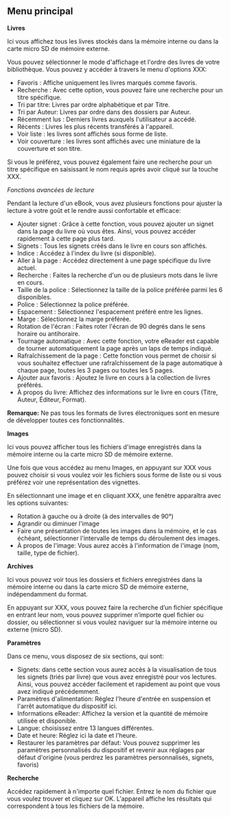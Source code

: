 ## Menu principal

**Livres**

Ici vous affichez tous les livres stockés dans la mémoire interne ou dans la carte micro SD de mémoire externe.

Vous pouvez sélectionner le mode d'affichage et l'ordre des livres de votre bibliothèque. Vous pouvez y accéder à travers  le menu d'options XXX:

- Favoris : Affiche uniquement les livres marqués comme favoris.
- Recherche : Avec cette option, vous pouvez faire une recherche pour un titre spécifique.
- Tri par titre: Livres par ordre alphabétique et par Titre.
- Tri par Auteur: Livres par ordre dans des dossiers par Auteur.
- Récemment lus : Derniers livres auxquels l'utilisateur a accédé.
- Récents : Livres les plus récents transférés à l'appareil.
- Voir liste : les livres sont affichés sous forme de liste.
- Voir couverture : les livres sont affichés avec  une miniature de la couverture et son titre.

 Si vous le préférez, vous pouvez également faire une recherche pour un titre spécifique en saisissant le nom requis après avoir cliqué sur la touche XXX.  


*Fonctions avancées de lecture*

Pendant la lecture d'un eBook, vous avez plusieurs fonctions pour ajuster la lecture à votre goût et le rendre aussi confortable et efficace: 

- Ajouter signet : Grâce à cette fonction, vous pouvez ajouter un signet dans la page du livre où vous êtes. Ainsi, vous pouvez accéder rapidement à cette page plus tard.
- Signets : Tous les signets créés dans le livre en cours son affichés.
- Indice : Accédez à l'index du livre (si disponible).
- Aller à la page : Accédez directement à une page spécifique du livre actuel.
- Recherche : Faites la recherche d'un ou de plusieurs mots dans le livre en cours.
- Taille de la police : Sélectionnez la taille de la police préférée parmi les 6 disponibles.
- Police : Sélectionnez la police préférée.
- Espacement : Sélectionnez l'espacement préféré entre les lignes.
- Marge : Sélectionnez la marge préférée.
- Rotation de l'écran : Faites roter l'écran de 90 degrés dans le sens horaire ou antihoraire.
- Tournage automatique : Avec cette fonction, votre eReader est capable de tourner automatiquement la page après un laps de temps indiqué.
- Rafraîchissement de la page : Cette fonction vous permet de choisir si vous souhaitez effectuer une rafraîchissement de la page automatique à chaque page, toutes les 3 pages ou toutes les 5 pages.
- Ajouter aux favoris : Ajoutez le livre en cours à la collection de livres préférés.
- À propos du livre: Affichez des informations sur le livre en cours (Titre, Auteur, Éditeur, Format).

**Remarque:**
Ne pas tous les formats de livres électroniques sont en mesure de développer toutes ces fonctionnalités.

**Images**

Ici vous pouvez afficher tous les fichiers d'image enregistrés dans la mémoire interne ou la carte micro SD de mémoire externe.

Une fois que vous accédez au menu Images, en appuyant sur XXX  vous pouvez choisir si vous voulez voir les fichiers sous forme de liste ou si vous préférez voir une représentation des vignettes.

En sélectionnant une image et en cliquant XXX, une fenêtre apparaîtra avec les options suivantes:


* Rotation à gauche ou à droite (à des intervalles de 90°)
* Agrandir ou diminuer l'image
* Faire une présentation de toutes les images dans la mémoire, et le cas échéant, sélectionner l'intervalle de temps du déroulement des images.
* À propos de l'image: Vous aurez accès à l'information de l'image (nom, taille, type de fichier).

**Archives**

Ici vous pouvez voir tous les dossiers et fichiers enregistrées dans la mémoire interne ou dans la carte micro SD de mémoire externe, indépendamment du format.

En appuyant sur XXX, vous pouvez faire la recherche d’un fichier spécifique en entrant leur nom, vous pouvez supprimer n’importe quel fichier ou dossier, ou sélectionner si vous voulez naviguer sur la mémoire interne ou externe (micro SD).

**Paramètres**

Dans ce menu, vous disposez de six sections, qui sont:
* Signets: dans cette section vous aurez accès à la visualisation de tous les signets (triés par livre) que vous avez enregistré pour vos lectures. Ainsi, vous pouvez accéder facilement et rapidement au point que vous avez indiqué précédemment.
* Paramètres d'alimentation: Réglez l'heure d'entrée en suspension et l'arrêt automatique du dispositif ici.
* Informations eReader: Affichez la version et la quantité de mémoire utilisée et disponible.
* Langue: choisissez entre 13 langues différentes.
* Date et heure: Réglez ici la date et l'heure.
* Restaurer les paramètres par défaut: Vous pouvez supprimer les paramètres personnalisés du dispositif et revenir aux réglages par défaut d'origine (vous perdrez les paramètres personnalisés, signets, favoris)


**Recherche**

Accédez rapidement à n'importe quel fichier. Entrez le nom du fichier que vous voulez trouver et cliquez sur OK. L'appareil affiche les résultats qui correspondent à tous les fichiers de la mémoire.


